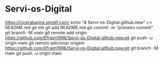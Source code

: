 # Servi-os-Digital
<a href="https://cicerakarina.simdif.com/">https://cicerakarina.simdif.com/</a>
echo "# Servi-os-Digital.github.new" >> README.md 
git init 
git add README.md 
git commit -m "primeiro commit" 
git branch -M main 
git remote add origin https://github.com/Efraim1996/Servi-os-Digital.github.new.git
 git push -u origin main
 git remoto adicionar origem https://github.com/Efraim1996/Servi-os-Digital.github.new.git
 git branch -M main 
git push -u origin main
